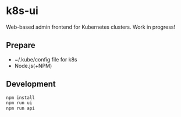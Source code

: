 # k8s-ui

Web-based admin frontend for Kubernetes clusters. Work in progress!

## Prepare

- ~/.kube/config file for k8s
- Node.js(+NPM)

## Development

```bash
npm install
npm run ui
npm run api
```
